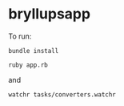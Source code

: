 bryllupsapp
===========

To run:

`bundle install`

`ruby app.rb`

and 

`watchr tasks/converters.watchr `
